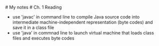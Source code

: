 #   M y   n o t e s 
 
 # Ch. 1 Reading

- use 'javac' in command line to compile Java source code into intermediate machine-independent representation (byte codes) and save it in a class file
- use 'java' in commnad line to launch virtual machine that loads class files and executes byte codes
